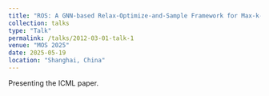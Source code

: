 ```yaml
---
title: "ROS: A GNN-based Relax-Optimize-and-Sample Framework for Max-k-Cut Problems"
collection: talks
type: "Talk"
permalink: /talks/2012-03-01-talk-1
venue: "MOS 2025"
date: 2025-05-19
location: "Shanghai, China"
---
```


Presenting the ICML paper. 
